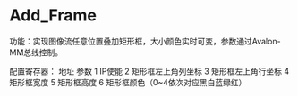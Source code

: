 # Add_Frame

功能：实现图像流任意位置叠加矩形框，大小颜色实时可变，参数通过Avalon-MM总线控制。

配置寄存器：
地址      参数
1           IP使能
2           矩形框左上角列坐标
3           矩形框左上角行坐标
4           矩形框宽度
5           矩形框高度
6           矩形框颜色（0~4依次对应黑白蓝绿红）

